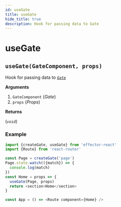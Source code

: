 ```yaml
---
id: useGate
title: useGate
hide_title: true
description: Hook for passing data to Gate
---
```


# useGate

## `useGate(GateComponent, props)`

Hook for passing data to [_`Gate`_](docs/api/effector-react/Gate.md)

**Arguments**

1. `GateComponent` (_Gate_)
2. `props` (_Props_)

**Returns**

(_`void`_)

### Example

```js
import {createGate, useGate} from 'effector-react'
import {Route} from 'react-router'

const Page = createGate('page')
Page.state.watch(({match}) => {
  console.log(match)
})
const Home = props => {
  useGate(Page, props)
  return <section>Home</section>
}

const App = () => <Route component={Home} />
```

